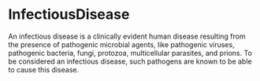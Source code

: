 # InfectiousDisease

An infectious disease is a clinically evident human disease resulting from the presence of pathogenic microbial agents, like pathogenic viruses, pathogenic bacteria, fungi, protozoa, multicellular parasites, and prions. To be considered an infectious disease, such pathogens are known to be able to cause this disease.
